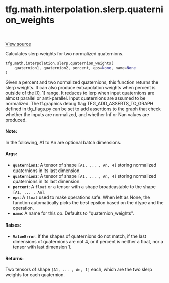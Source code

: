 <div itemscope itemtype="http://developers.google.com/ReferenceObject">
<meta itemprop="name" content="tfg.math.interpolation.slerp.quaternion_weights" />
<meta itemprop="path" content="Stable" />
</div>

# tfg.math.interpolation.slerp.quaternion_weights

<!-- Insert buttons and diff -->

<table class="tfo-notebook-buttons tfo-api" align="left">
</table>

<a target="_blank" href="https://github.com/tensorflow/graphics/blob/master/tensorflow_graphics/math/interpolation/slerp.py">View source</a>



Calculates slerp weights for two normalized quaternions.

```python
tfg.math.interpolation.slerp.quaternion_weights(
    quaternion1, quaternion2, percent, eps=None, name=None
)
```



<!-- Placeholder for "Used in" -->

Given a percent and two normalized quaternions, this function returns the
slerp weights. It can also produce extrapolation weights when percent is
outside of the [0, 1] range. It reduces to lerp when input quaternions are
almost parallel or anti-parallel. Input quaternions are assumed to be
normalized. The tf.graphics debug flag TFG_ADD_ASSERTS_TO_GRAPH defined
in tfg_flags.py can be set to add assertions to the graph that check whether
the inputs are normalized, and whether Inf or Nan values are produced.

#### Note:

In the following, A1 to An are optional batch dimensions.



#### Args:


* <b>`quaternion1`</b>: A tensor of shape `[A1, ... , An, 4]` storing normalized
  quaternions in its last dimension.
* <b>`quaternion2`</b>: A tensor of shape `[A1, ... , An, 4]` storing normalized
  quaternions in its last dimension.
* <b>`percent`</b>: A `float` or a tensor with a shape broadcastable to the shape `[A1,
  ... , An]`.
* <b>`eps`</b>: A `float` used to make operations safe. When left as None, the function
  automatically picks the best epsilon based on the dtype and the operation.
* <b>`name`</b>: A name for this op. Defaults to "quaternion_weights".


#### Raises:


* <b>`ValueError`</b>: If the shapes of quaternions do not match, if the last
  dimensions of quaternions are not 4, or if percent is neither a float, nor
  a tensor with last dimension 1.


#### Returns:

Two tensors of shape `[A1, ... , An, 1]` each, which are the two slerp
  weights for each quaternion.
